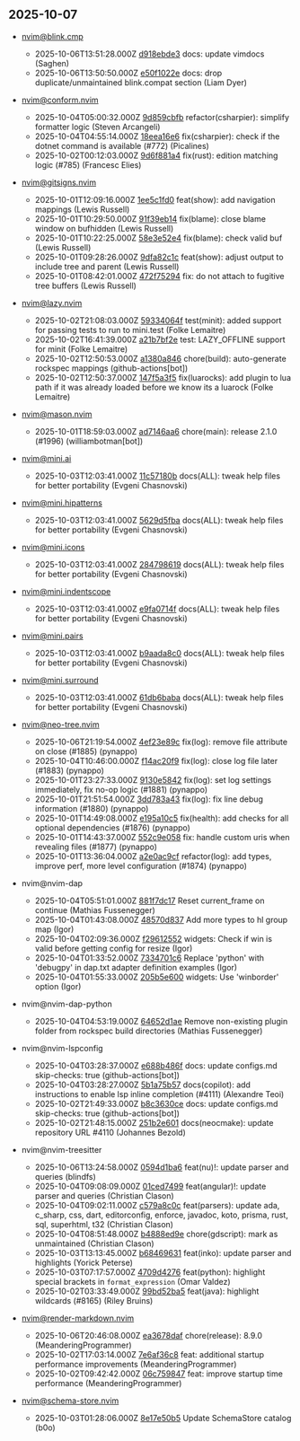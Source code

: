 ## 2025-10-07

* nvim@blink.cmp
  - 2025-10-06T13:51:28.000Z [d918ebde3](https://github.com/Saghen/blink.cmp/commit/d918ebde3a71c0fcbdd6e8f8c146d986d7aaf76f) docs: update vimdocs (Saghen)
  - 2025-10-06T13:50:50.000Z [e50f1022e](https://github.com/Saghen/blink.cmp/commit/e50f1022ec6e61647e05e128418436180aa24b7b) docs: drop duplicate/unmaintained blink.compat section (Liam Dyer)

* nvim@conform.nvim
  - 2025-10-04T05:00:32.000Z [9d859cbfb](https://github.com/stevearc/conform.nvim/commit/9d859cbfbde7a1bd1770e7c97aef30ec5a237a71) refactor(csharpier): simplify formatter logic (Steven Arcangeli)
  - 2025-10-04T04:55:14.000Z [18eea16e6](https://github.com/stevearc/conform.nvim/commit/18eea16e6330d1595545da8265eb660b304498c2) fix(csharpier): check if the dotnet command is available (#772) (Picalines)
  - 2025-10-02T00:12:03.000Z [9d6f881a4](https://github.com/stevearc/conform.nvim/commit/9d6f881a4047a51c7709223dcf24e967633c6523) fix(rust): edition matching logic (#785) (Francesc Elies)

* nvim@gitsigns.nvim
  - 2025-10-01T12:09:16.000Z [1ee5c1fd0](https://github.com/lewis6991/gitsigns.nvim/commit/1ee5c1fd068c81f9dd06483e639c2aa4587dc197) feat(show): add navigation mappings (Lewis Russell)
  - 2025-10-01T10:29:50.000Z [91f39eb14](https://github.com/lewis6991/gitsigns.nvim/commit/91f39eb148fd984449203c29e169b614eea273b4) fix(blame): close blame window on bufhidden (Lewis Russell)
  - 2025-10-01T10:22:25.000Z [58e3e52e4](https://github.com/lewis6991/gitsigns.nvim/commit/58e3e52e46c6abefd3dc8b6e246716e30ce771ef) fix(blame): check valid buf (Lewis Russell)
  - 2025-10-01T09:28:26.000Z [9dfa82c1c](https://github.com/lewis6991/gitsigns.nvim/commit/9dfa82c1c6e1fe0bc59a719d4bc7ef3a28d9cdc7) feat(show): adjust output to include tree and parent (Lewis Russell)
  - 2025-10-01T08:42:01.000Z [472f75294](https://github.com/lewis6991/gitsigns.nvim/commit/472f752943d44d732cece09d442d45681ce38f48) fix: do not attach to fugitive tree buffers (Lewis Russell)

* nvim@lazy.nvim
  - 2025-10-02T21:08:03.000Z [59334064f](https://github.com/folke/lazy.nvim/commit/59334064f8604ca073791c25dcc5c9698865406e) test(minit): added support for passing tests to run to mini.test (Folke Lemaitre)
  - 2025-10-02T16:41:39.000Z [a21b7bf2e](https://github.com/folke/lazy.nvim/commit/a21b7bf2e7c78e90696d13163e7cae761a414f28) test: LAZY_OFFLINE support for minit (Folke Lemaitre)
  - 2025-10-02T12:50:53.000Z [a1380a846](https://github.com/folke/lazy.nvim/commit/a1380a8461ab115d69ac6a570a92611969e16c3a) chore(build): auto-generate rockspec mappings (github-actions[bot])
  - 2025-10-02T12:50:37.000Z [147f5a3f5](https://github.com/folke/lazy.nvim/commit/147f5a3f55b5491bbc77a55ce846ef5eb575fa42) fix(luarocks): add plugin to lua path if it was already loaded before we know its a luarock (Folke Lemaitre)

* nvim@mason.nvim
  - 2025-10-01T18:59:03.000Z [ad7146aa6](https://github.com/mason-org/mason.nvim/commit/ad7146aa61dcaeb54fa900144d768f040090bff0) chore(main): release 2.1.0 (#1996) (williambotman[bot])

* nvim@mini.ai
  - 2025-10-03T12:03:41.000Z [11c57180b](https://github.com/nvim-mini/mini.ai/commit/11c57180bc9084089206e211ac7aa598bedc9673) docs(ALL): tweak help files for better portability (Evgeni Chasnovski)

* nvim@mini.hipatterns
  - 2025-10-03T12:03:41.000Z [5629d5fba](https://github.com/nvim-mini/mini.hipatterns/commit/5629d5fba132b4ab0b3f0039549308421f65ff45) docs(ALL): tweak help files for better portability (Evgeni Chasnovski)

* nvim@mini.icons
  - 2025-10-03T12:03:41.000Z [284798619](https://github.com/nvim-mini/mini.icons/commit/284798619aed9f4c1ac1b9417b9a5e3b4b85ef3a) docs(ALL): tweak help files for better portability (Evgeni Chasnovski)

* nvim@mini.indentscope
  - 2025-10-03T12:03:41.000Z [e9fa0714f](https://github.com/nvim-mini/mini.indentscope/commit/e9fa0714fc753e1e737940577904e553ee340903) docs(ALL): tweak help files for better portability (Evgeni Chasnovski)

* nvim@mini.pairs
  - 2025-10-03T12:03:41.000Z [b9aada8c0](https://github.com/nvim-mini/mini.pairs/commit/b9aada8c0e59f2b938e98fbf4eae0799eba96ad9) docs(ALL): tweak help files for better portability (Evgeni Chasnovski)

* nvim@mini.surround
  - 2025-10-03T12:03:41.000Z [61db6baba](https://github.com/nvim-mini/mini.surround/commit/61db6babafbd10e862a7ac4713fa043126329247) docs(ALL): tweak help files for better portability (Evgeni Chasnovski)

* nvim@neo-tree.nvim
  - 2025-10-06T21:19:54.000Z [4ef23e89c](https://github.com/nvim-neo-tree/neo-tree.nvim/commit/4ef23e89c2bfe3019717fb9197ad83eb7243a9e0) fix(log): remove file attribute on close (#1885) (pynappo)
  - 2025-10-04T10:46:00.000Z [f14ac20f9](https://github.com/nvim-neo-tree/neo-tree.nvim/commit/f14ac20f98fb62769eaf4de1dc69fbee5fcf3384) fix(log): close log file later (#1883) (pynappo)
  - 2025-10-01T23:27:33.000Z [9130e5842](https://github.com/nvim-neo-tree/neo-tree.nvim/commit/9130e58424ad95bf2dd8b40afbb8cf04d648638c) fix(log): set log settings immediately, fix no-op logic (#1881) (pynappo)
  - 2025-10-01T21:51:54.000Z [3dd783a43](https://github.com/nvim-neo-tree/neo-tree.nvim/commit/3dd783a43167328fd41629db423802a1ddcdeec0) fix(log): fix line debug information (#1880) (pynappo)
  - 2025-10-01T14:49:08.000Z [e195a10c5](https://github.com/nvim-neo-tree/neo-tree.nvim/commit/e195a10c5bfa74ccdeeb4541053cf6130712bfe3) fix(health): add checks for all optional dependencies (#1876) (pynappo)
  - 2025-10-01T14:43:37.000Z [552c9e058](https://github.com/nvim-neo-tree/neo-tree.nvim/commit/552c9e0583059df0f7a4b1ab788239a43388e903) fix: handle custom uris when revealing files (#1877) (pynappo)
  - 2025-10-01T13:36:04.000Z [a2e0ac9cf](https://github.com/nvim-neo-tree/neo-tree.nvim/commit/a2e0ac9cfb5cd92f40da49f2bc08e2f3a8d60039) refactor(log): add types, improve perf, more level configuration (#1874) (pynappo)

* nvim@nvim-dap
  - 2025-10-04T05:51:01.000Z [881f7dc17](https://github.com/mfussenegger/nvim-dap/commit/881f7dc17c0b4204a1d844732f95539575350e5b) Reset current_frame on continue (Mathias Fussenegger)
  - 2025-10-04T01:43:08.000Z [48570d837](https://github.com/mfussenegger/nvim-dap/commit/48570d8372f63c9e9ba399a16606f9553034a9b2) Add more types to hl group map (Igor)
  - 2025-10-04T02:09:36.000Z [f29612552](https://github.com/mfussenegger/nvim-dap/commit/f296125527a53642d72c044f1d602d6bfebf37c6) widgets: Check if win is valid before getting config for resize (Igor)
  - 2025-10-04T01:33:52.000Z [7334701c6](https://github.com/mfussenegger/nvim-dap/commit/7334701c6409709730d8a417cf54ddc0d89d55b2) Replace 'python' with 'debugpy' in dap.txt adapter definition examples (Igor)
  - 2025-10-04T01:55:33.000Z [205b5e600](https://github.com/mfussenegger/nvim-dap/commit/205b5e600b10388b8c779c9dc614d80a8b0f312a) widgets: Use 'winborder' option (Igor)

* nvim@nvim-dap-python
  - 2025-10-04T04:53:19.000Z [64652d1ae](https://github.com/mfussenegger/nvim-dap-python/commit/64652d1ae1db80870d9aac7132d76e37acd86a26) Remove non-existing plugin folder from rockspec build directories (Mathias Fussenegger)

* nvim@nvim-lspconfig
  - 2025-10-04T03:28:37.000Z [e688b486f](https://github.com/neovim/nvim-lspconfig/commit/e688b486fe9291f151eae7e5c0b5a5c4ef980847) docs: update configs.md skip-checks: true (github-actions[bot])
  - 2025-10-04T03:28:27.000Z [5b1a75b57](https://github.com/neovim/nvim-lspconfig/commit/5b1a75b57e62656b8a3370f516df108ebea4a70c) docs(copilot): add instructions to enable lsp inline completion (#4111) (Alexandre Teoi)
  - 2025-10-02T21:49:33.000Z [b8c3630ce](https://github.com/neovim/nvim-lspconfig/commit/b8c3630ce37dfbe51910b68785a71620b072c41a) docs: update configs.md skip-checks: true (github-actions[bot])
  - 2025-10-02T21:48:15.000Z [251b2e601](https://github.com/neovim/nvim-lspconfig/commit/251b2e601d7bd87abc3294959e4c813eb3038a49) docs(neocmake): update repository URL #4110 (Johannes Bezold)

* nvim@nvim-treesitter
  - 2025-10-06T13:24:58.000Z [0594d1ba6](https://github.com/nvim-treesitter/nvim-treesitter/commit/0594d1ba65ddd6fc73411afb78f09ffc912f37b3) feat(nu)!: update parser and queries (blindfs)
  - 2025-10-04T09:08:09.000Z [01ced7499](https://github.com/nvim-treesitter/nvim-treesitter/commit/01ced7499fb07f6c94abd316414ef198bd6e7058) feat(angular)!: update parser and queries (Christian Clason)
  - 2025-10-04T09:02:11.000Z [c579a8c0c](https://github.com/nvim-treesitter/nvim-treesitter/commit/c579a8c0cfc2d8d448aa72e8ba4f84e6a68f4533) feat(parsers): update ada, c_sharp, css, dart, editorconfig, enforce, javadoc, koto, prisma, rust, sql, superhtml, t32 (Christian Clason)
  - 2025-10-04T08:51:48.000Z [b4888ed9e](https://github.com/nvim-treesitter/nvim-treesitter/commit/b4888ed9e8c3af52320ba3b52a88eccc1c18d498) chore(gdscript): mark as unmaintained (Christian Clason)
  - 2025-10-03T13:13:45.000Z [b68469631](https://github.com/nvim-treesitter/nvim-treesitter/commit/b684696315a11e1b08564398bda778788eac92a9) feat(inko): update parser and highlights (Yorick Peterse)
  - 2025-10-03T07:17:57.000Z [4709d4276](https://github.com/nvim-treesitter/nvim-treesitter/commit/4709d4276c9cef5e353790071aec046d9b089719) feat(python): highlight special brackets in `format_expression` (Omar Valdez)
  - 2025-10-02T03:33:49.000Z [99bd52ba5](https://github.com/nvim-treesitter/nvim-treesitter/commit/99bd52ba56a4b7c9a8cc50a6140180755e76fac6) feat(java): highlight wildcards (#8165) (Riley Bruins)

* nvim@render-markdown.nvim
  - 2025-10-06T20:46:08.000Z [ea3678daf](https://github.com/MeanderingProgrammer/render-markdown.nvim/commit/ea3678daff66656a9e1c20914d204b7c841c5030) chore(release): 8.9.0 (MeanderingProgrammer)
  - 2025-10-02T17:03:14.000Z [7e6af36c8](https://github.com/MeanderingProgrammer/render-markdown.nvim/commit/7e6af36c846017122e07e68803bbf95f3c729ca3) feat: additional startup performance improvements (MeanderingProgrammer)
  - 2025-10-02T09:42:42.000Z [06c759847](https://github.com/MeanderingProgrammer/render-markdown.nvim/commit/06c7598471911742e8816617a2afb9b2f29a808d) feat: improve startup time performance (MeanderingProgrammer)

* nvim@schema-store.nvim
  - 2025-10-03T01:28:06.000Z [8e17e50b5](https://github.com/b0o/SchemaStore.nvim/commit/8e17e50b519ba360bcfd5dfb5843ccac9be500ba) Update SchemaStore catalog (b0o)